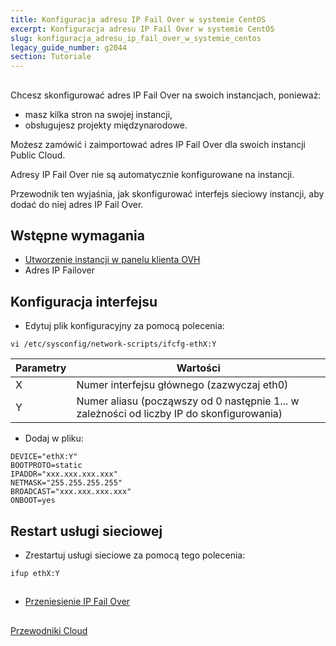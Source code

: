 ```yaml
---
title: Konfiguracja adresu IP Fail Over w systemie CentOS
excerpt: Konfiguracja adresu IP Fail Over w systemie CentOS
slug: konfiguracja_adresu_ip_fail_over_w_systemie_centos
legacy_guide_number: g2044
section: Tutoriale
---
```



## 
Chcesz skonfigurować adres IP Fail Over na swoich instancjach, ponieważ:

- masz kilka stron na swojej instancji,
- obsługujesz projekty międzynarodowe.

Możesz zamówić i zaimportować adres IP Fail Over dla swoich instancji Public Cloud. 

Adresy IP Fail Over nie są automatycznie konfigurowane na instancji.

Przewodnik ten wyjaśnia, jak skonfigurować interfejs sieciowy instancji, aby dodać do niej adres IP Fail Over.


## Wstępne wymagania

- [Utworzenie instancji w panelu klienta OVH]({legacy}1775)
- Adres IP Failover




## Konfiguracja interfejsu

- Edytuj plik konfiguracyjny za pomocą polecenia:

```
vi /etc/sysconfig/network-scripts/ifcfg-ethX:Y
```



|Parametry|Wartości|
|---|---|
|X|Numer interfejsu głównego (zazwyczaj eth0)|
|Y|Numer aliasu (począwszy od 0 następnie 1... w zależności od liczby IP do skonfigurowania)|



- Dodaj w pliku:

```
DEVICE="ethX:Y"
BOOTPROTO=static
IPADDR="xxx.xxx.xxx.xxx"
NETMASK="255.255.255.255"
BROADCAST="xxx.xxx.xxx.xxx"
ONBOOT=yes
```





## Restart usługi sieciowej

- Zrestartuj usługi sieciowe za pomocą tego polecenia:

```
ifup ethX:Y
```





## 

- [Przeniesienie IP Fail Over]({legacy}1890)




## 
[Przewodniki Cloud]({legacy}1785)

